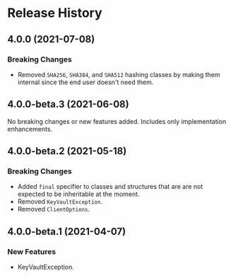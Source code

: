 # Release History

## 4.0.0 (2021-07-08)

### Breaking Changes

- Removed `SHA256`, `SHA384`, and `SHA512` hashing classes by making them internal since the end user doesn't need them.

## 4.0.0-beta.3 (2021-06-08)

No breaking changes or new features added. Includes only implementation enhancements.

## 4.0.0-beta.2 (2021-05-18)

### Breaking Changes

- Added `final` specifier to classes and structures that are are not expected to be inheritable at the moment.
- Removed `KeyVaultException`.
- Removed `ClientOptions`.

## 4.0.0-beta.1 (2021-04-07)

### New Features

- KeyVaultException.
